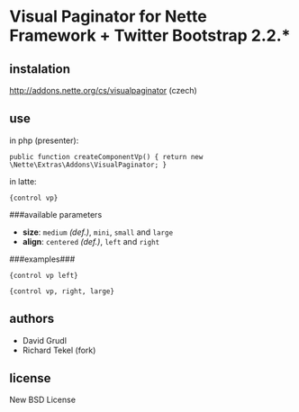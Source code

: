 # Visual Paginator for Nette Framework + Twitter Bootstrap 2.2.* #

## instalation ##

http://addons.nette.org/cs/visualpaginator (czech)

## use ##

in php (presenter):

``public function createComponentVp()
{
	return new \Nette\Extras\Addons\VisualPaginator;
}``

in latte:

``
{control vp}
``

###available parameters

- **size**: ``medium`` *(def.)*, ``mini``, ``small`` and ``large``
- **align**: ``centered`` *(def.)*, ``left`` and ``right``

###examples###

``{control vp left}``

``{control vp, right, large}``

## authors ##

- David Grudl
- Richard Tekel (fork)

## license ##

New BSD License